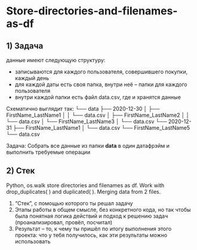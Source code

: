# Store-directories-and-filenames-as-df
## 1) **Задача**
данные имеют следующую структуру:
- записываются для каждого пользователя, совершившего покупки, каждый день
- для каждой даты есть своя папка, внутри неё – папки для каждого пользователя
- внутри каждой папки есть файл data.csv, где и хранятся данные
  
Схематично выглядит так:
└── data
   ├── 2020-12-30
   │  ├── FirstName_LastName1
   │  │   └── data.csv
   │  ├── FirstName_LastName2
   │  │   └── data.csv
   │  └── FirstName_LastName3
   │      └── data.csv
   └── 2020-12-31
      ├── FirstName_LastName1
      │   └── data.csv
      └── FirstName_LastName5
          └── data.csv

Задача: Собрать все данные из папки **data** в один датафрэйм и выполнить требуемые операции

## 2) **Стек**
   Python,
os.walk store directories and filenames as df. 
Work with drop_duplicates( ) and duplicated( ). 
Merging data from 2 files.


   1. “Стек”, с помощью которого ты решал задачу
   2. Этапы работы в общем смысле, без конкретного кода, но так чтобы была понятная логика действий и подход к решению задач (проанализировал, провёл, посчитал)
   3. Результат – то, к чему ты пришёл по итогу выполнения этого проекта: что у тебя получилось, как эти результаты можно использовать
